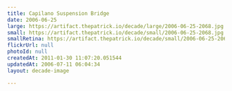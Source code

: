```yaml
---
title: Capilano Suspension Bridge
date: 2006-06-25
large: https://artifact.thepatrick.io/decade/large/2006-06-25-2068.jpg
small: https://artifact.thepatrick.io/decade/small/2006-06-25-2068.jpg
smallRetina: https://artifact.thepatrick.io/decade/small/2006-06-25-2068@2x.jpg
flickrUrl: null
photoId: null
createdAt: 2011-01-30 11:07:20.051544
updatedAt: 2006-07-11 06:04:34
layout: decade-image

---
```


